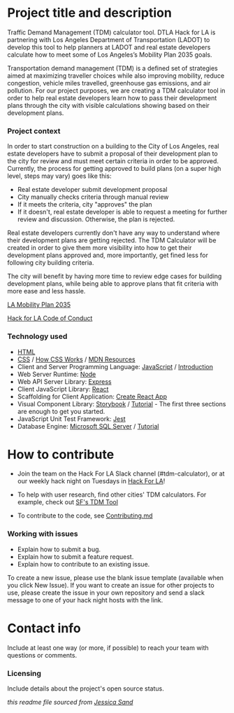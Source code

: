 # Project title and description

Traffic Demand Management (TDM) calculator tool. DTLA Hack for LA is partnering with Los Angeles Department of Transportation (LADOT) to develop this tool to help planners at LADOT and real estate developers calculate how to meet some of Los Angeles’s Mobility Plan 2035 goals.

Transportation demand management (TDM) is a defined set of strategies aimed at maximizing traveller choices while also improving mobility, reduce congestion, vehicle miles travelled, greenhouse gas emissions, and air pollution. For our project purposes, we are creating a TDM calculator tool in order to help real estate developers learn how to pass their development plans through the city with visible calculations showing based on their development plans.

### Project context

In order to start construction on a building to the City of Los Angeles, real estate developers have to submit a proposal of their development plan to the city for review and must meet certain criteria in order to be approved. Currently, the process for getting approved to build plans (on a super high level, steps may vary) goes like this:
- Real estate developer submit development proposal
- City manually checks criteria through manual review
- If it meets the criteria, city "approves" the plan
- If it doesn't, real estate developer is able to request a meeting for further review and discussion. Otherwise, the plan is rejected.

Real estate developers currently don't have any way to understand where their development plans are getting rejected. The TDM Calculator will be created in order to give them more visibility into how to get their development plans approved and, more importantly, get fined less for following city building criteria.

The city will benefit by having more time to review edge cases for building development plans, while being able to approve plans that fit criteria with more ease and less hassle.

[LA Mobility Plan 2035](https://planning.lacity.org/documents/policy/mobilityplnmemo.pdf)

[Hack for LA Code of Conduct](https://github.com/hackforla/codeofconduct)

### Technology used

- [HTML](https://developer.mozilla.org/en-US/docs/Web/HTML)
- [CSS](https://developer.mozilla.org/en-US/docs/Web/CSS) / [How CSS Works](https://developer.mozilla.org/en-US/docs/Learn/CSS/Introduction_to_CSS/How_CSS_works) / [MDN Resources](https://developer.mozilla.org/en-US/docs/Web/JavaScript/Language_Resources)
- Client and Server Programming Language: [JavaScript](https://www.ecma-international.org/ecma-262/6.0/) / [Introduction](http://javascript.info/)
- Web Server Runtime: [Node](https://nodejs.org/en/)
- Web API Server Library: [Express](https://expressjs.com/)
- Client JavaScript Library: [React](https://reactjs.org/)
- Scaffolding for Client Application: [Create React App](https://facebook.github.io/create-react-app/docs/getting-started)
- Visual Component Library: [Storybook](https://storybook.js.org/) / [Tutorial](https://www.learnstorybook.com/react/en/get-started) - The first three sections are enough to get you started.
- JavaScript Unit Test Framework: [Jest](https://jestjs.io/)
- Database Engine: [Microsoft SQL Server](http://www.sqlservertutorial.net/) / [Tutorial](http://www.sqlservertutorial.net/)

# How to contribute

- Join the team on the Hack For LA Slack channel (#tdm-calculator), or at our weekly hack night on Tuesdays in [Hack For LA](https://www.hackforla.org/)!

- To help with user research, find other cities' TDM calculators. For example, check out [SF's TDM Tool](http://www.sftdmtool.org/)

- To contribute to the code, see [Contributing.md](./Contributing.md)

### Working with issues
- Explain how to submit a bug.
- Explain how to submit a feature request.
- Explain how to contribute to an existing issue.

To create a new issue, please use the blank issue template (available when you click New Issue). If you want to create an issue for other projects to use, please create the issue in your own repository and send a slack message to one of your hack night hosts with the link.

# Contact info

Include at least one way (or more, if possible) to reach your team with questions or comments.

### Licensing

Include details about the project's open source status.

_this readme file sourced from [Jessica Sand](http://jessicasand.com/other-stuff/just-enough-docs/)_

